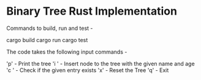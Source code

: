 # Binary Tree Rust Implementation

Commands to build, run and test -

cargo build
cargo run
cargo test


The code takes the following input commands -

'p' - Print the tree
'i <age> <name>' - Insert node to the tree with the given name and age
'c <age> <name>' - Check if the given entry exists
'x' - Reset the Tree
'q' - Exit
